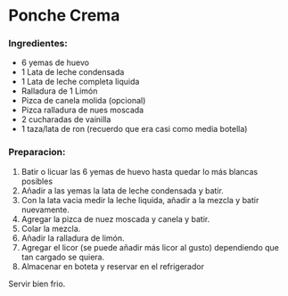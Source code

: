 # Ponche Crema

### Ingredientes:
- 6 yemas de huevo
- 1 Lata de leche condensada
- 1 Lata de leche completa liquida
- Ralladura de 1 Limón
- Pizca de canela molida (opcional)
- Pizca ralladura de nues moscada
- 2 cucharadas de vainilla
- 1 taza/lata de ron (recuerdo que era casi como media botella)

### Preparacion:
1. Batir o licuar las 6 yemas de huevo hasta quedar lo más blancas posibles
1. Añadir a las yemas la lata de leche condensada y batir.
1. Con la lata vacia medir la leche liquida, añadir a la mezcla y batir nuevamente.
1. Agregar la pizca de nuez moscada y canela y batir.
1. Colar la mezcla.
1. Añadir la ralladura de limón.
1. Agregar el licor (se puede añadir más licor al gusto) dependiendo que tan cargado se quiera.
1. Almacenar en boteta y reservar en el refrigerador

Servir bien frio.
